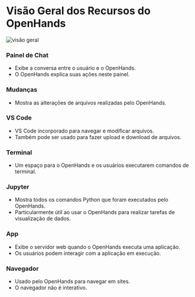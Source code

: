 # Visão Geral dos Recursos do OpenHands

![visão geral](/img/oh-features.png)

### Painel de Chat
- Exibe a conversa entre o usuário e o OpenHands.
- O OpenHands explica suas ações neste painel.

### Mudanças
- Mostra as alterações de arquivos realizadas pelo OpenHands.

### VS Code
- VS Code incorporado para navegar e modificar arquivos.
- Também pode ser usado para fazer upload e download de arquivos.

### Terminal
- Um espaço para o OpenHands e os usuários executarem comandos de terminal.

### Jupyter
- Mostra todos os comandos Python que foram executados pelo OpenHands.
- Particularmente útil ao usar o OpenHands para realizar tarefas de visualização de dados.

### App
- Exibe o servidor web quando o OpenHands executa uma aplicação.
- Os usuários podem interagir com a aplicação em execução.

### Navegador
- Usado pelo OpenHands para navegar em sites.
- O navegador não é interativo.
